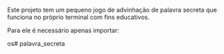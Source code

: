 Este projeto tem um pequeno jogo de advinhação de palavra secreta que funciona no próprio terminal com fins educativos.

Para ele é necessário apenas importar:

os# palavra_secreta
